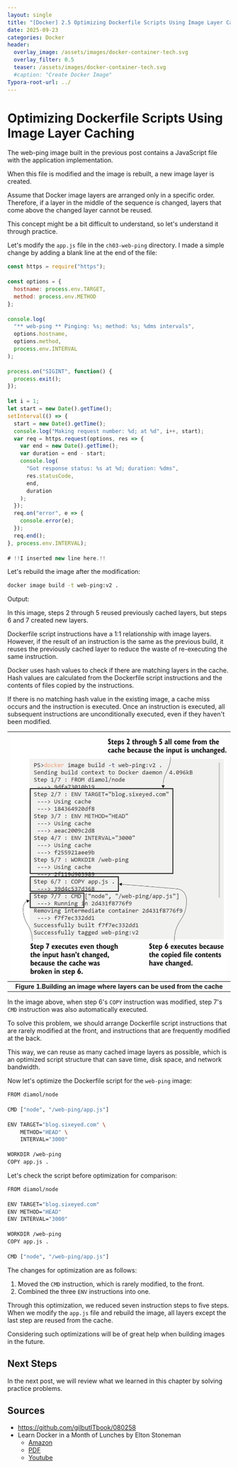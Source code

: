 ```yaml
---
layout: single
title: "[Docker] 2.5 Optimizing Dockerfile Scripts Using Image Layer Cachings" 
date: 2025-09-23
categories: Docker
header:
  overlay_image: /assets/images/docker-container-tech.svg
  overlay_filter: 0.5
  teaser: /assets/images/docker-container-tech.svg
  #caption: "Create Docker Image"
Typora-root-url: ../
---
```


# Optimizing Dockerfile Scripts Using Image Layer Caching

The web-ping image built in the previous post contains a JavaScript file with the application implementation.

When this file is modified and the image is rebuilt, a new image layer is created.

Assume that Docker image layers are arranged only in a specific order. Therefore, if a layer in the middle of the sequence is changed, layers that come above the changed layer cannot be reused.

This concept might be a bit difficult to understand, so let's understand it through practice.

Let's modify the `app.js` file in the `ch03-web-ping` directory. I made a simple change by adding a blank line at the end of the file:

```javascript
const https = require("https");

const options = {
  hostname: process.env.TARGET,
  method: process.env.METHOD
};

console.log(
  "** web-ping ** Pinging: %s; method: %s; %dms intervals",
  options.hostname,
  options.method,
  process.env.INTERVAL
);

process.on("SIGINT", function() {
  process.exit();
});

let i = 1;
let start = new Date().getTime();
setInterval(() => {
  start = new Date().getTime();
  console.log("Making request number: %d; at %d", i++, start);
  var req = https.request(options, res => {
    var end = new Date().getTime();
    var duration = end - start;
    console.log(
      "Got response status: %s at %d; duration: %dms",
      res.statusCode,
      end,
      duration
    );
  });
  req.on("error", e => {
    console.error(e);
  });
  req.end();
}, process.env.INTERVAL);

# !!I inserted new line here.!!
```

Let's rebuild the image after the modification:
```bash
docker image build -t web-ping:v2 .
```

Output:

In this image, steps 2 through 5 reused previously cached layers, but steps 6 and 7 created new layers.

Dockerfile script instructions have a 1:1 relationship with image layers. However, if the result of an instruction is the same as the previous build, it reuses the previously cached layer to reduce the waste of re-executing the same instruction.

Docker uses hash values to check if there are matching layers in the cache. Hash values are calculated from the Dockerfile script instructions and the contents of files copied by the instructions.

If there is no matching hash value in the existing image, a cache miss occurs and the instruction is executed. Once an instruction is executed, all subsequent instructions are unconditionally executed, even if they haven't been modified.

| ![2.5](/images/$(filename)/2.5.png) |
| :----------------------------------------------------------: |
| **Figure 1.Building an image where layers can be used from the cache** |

In the image above, when step 6's `COPY` instruction was modified, step 7's `CMD` instruction was also automatically executed.

To solve this problem, we should arrange Dockerfile script instructions that are rarely modified at the front, and instructions that are frequently modified at the back.

This way, we can reuse as many cached image layers as possible, which is an optimized script structure that can save time, disk space, and network bandwidth.

Now let's optimize the Dockerfile script for the `web-ping` image:

```bash
FROM diamol/node

CMD ["node", "/web-ping/app.js"]

ENV TARGET="blog.sixeyed.com" \
	METHOD="HEAD" \
	INTERVAL="3000"
	
WORKDIR /web-ping
COPY app.js .
```

Let's check the script before optimization for comparison:

```bash
FROM diamol/node

ENV TARGET="blog.sixeyed.com"
ENV METHOD="HEAD"
ENV INTERVAL="3000"

WORKDIR /web-ping
COPY app.js .

CMD ["node", "/web-ping/app.js"]
```

The changes for optimization are as follows:

1. Moved the `CMD` instruction, which is rarely modified, to the front.
2. Combined the three `ENV` instructions into one.

Through this optimization, we reduced seven instruction steps to five steps. When we modify the `app.js` file and rebuild the image, all layers except the last step are reused from the cache.

Considering such optimizations will be of great help when building images in the future.

## Next Steps

In the next post, we will review what we learned in this chapter by solving practice problems.

## Sources

- https://github.com/gilbutITbook/080258
- Learn Docker in a Month of Lunches by Elton Stoneman
  - [Amazon](https://www.amazon.com/-/ko/Elton-Stoneman/e/B0759TFV4F/ref=dp_byline_cont_book_1)
  - [PDF](https://pdfcoffee.com/learn-docker-month-lunches-4-pdf-free.html)
  - [Youtube](https://www.youtube.com/@EltonStoneman/playlists)